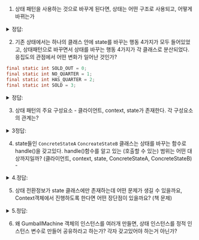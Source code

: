 1. 상태 패턴을 사용하는 것으로 바꾸게 된다면, 상태는 어떤 구조로 사용되고, 어떻게 바뀌는가





<details>
<summary> 정답: </summary>
1. context 객체를 만들어서, state를 담고 있을 수 있게 한다. 각 상태객체가 context객체의 상태를 변경할 수 있다. <br/>
</details>


2. 기존 상태에서는 하나의 클래스 안에 state를 바꾸는 행동 4가지가 모두 들어있었고, 상태패턴으로 바꾸면서 상태를 바꾸는 행동 4가지가 각 클래스로 분산되었다. 응집도의 관점에서 어떤 변화가 일어난 것인가?

```java
final static int SOLD_OUT = 0;
final static int NO_QUARTER = 1;
final static int HAS_QUARTER = 2;
final static int SOLD = 3;
```


<details>
<summary> 정답: </summary>
1. 기존에는 서로 다른 기능을 하는 코드가 하나의 클래스 안에 들어있었다. 즉 응집도가 낮다고 볼 수 있다. (연관된 기능이 모여있어야 응집도 높음) <br/>
2. 하나의 기능을 맡는 코드만 존재하는 상태 클래스의 응집도가 높다.<br/>
</details>

3. 상태 패턴의 주요 구성요소 - 클라이언트, context, state가 존재한다. 각 구성요소의 관계는?

<details>
<summary> 3정답: </summary>
- 클라이언트는 context를 호출. context는 state를 가지고 있고, state는 context의 state를 변경하는 함수를 갖는다. <br/>
</details>


4. state들인 `ConcreteStateA` `ConcreateStateB` 클래스는 상태를 바꾸는 함수로 handle()을 갖고있다. handle()함수를 알고 있는 (호출할 수 있는) 범위는 어떤 대상까지일까? (클라이언트, context, state, ConcreteStateA, ConcreteStateB) -

<details>
<summary> 4.정답: </summary>
- 클라이언트는 state가 관리되는지 모른다. context는 State 라는 인터페이스를 통해 state객체에게 위임할 수 있으며, ConcreteStateA와 ConcreteStateB도 서로 호출 가능하다. <br/>
</details>

5. 상태 전환정보가 state 클래스에만 존재하는데 어떤 문제가 생길 수 있을까요, Context객체에서 진행하도록 한다면 어떤 장단점이 있을까요? (책 문제)

<details>
<summary> 5.정답: </summary>
- 장점: 상태 전환정보가 Context객체에서 진행된다면 특정 함수가 불렸을때 상태를 전환한 다음, 해당 상태의 동작만을 호출하는 방식이 될 것임. == 어떤 상태에서 어떤 상태로 변화가 일어나는지 알 수 있음 <br/>
- 단점: 상태 전환정보가 Context객체에서 진행된다면, Context객체는 변화에 닫혀있다. 새로운 상태 추가할 때 state의 sub클래스만 추가하고 sub크래스들만 고치는게 아니라, Context객체의 if문도 다 바꿔줘야 할것. <br/>
</details>

6. 왜 GumballMachine 객체의 인스턴스를 여러개 만들면, 상태 인스턴스를 정적 인스턴스 변수로 만들어 공유하라고 하는가? 각자 갖고있어야 하는거 아닌가?